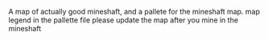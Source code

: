 A map of actually good mineshaft, and a pallete for the mineshaft map.
map legend in the pallette file
please update the map after you mine in the mineshaft
